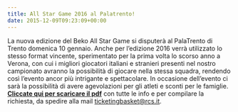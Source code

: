 ```yaml
---
title: All Star Game 2016 al Palatrento!
date: 2015-12-09T09:23:09+00:00
---
```

La nuova edizione del Beko All Star Game si disputerà al PalaTrento di Trento domenica 10 gennaio. Anche per l’edizione 2016 verrà utilizzato lo stesso format vincente, sperimentato per la prima volta lo scorso anno a Verona, con cui i migliori giocatori italiani e stranieri presenti nel nostro campionato avranno la possibilità di giocare nella stessa squadra, rendendo così l’evento ancor più intrigante e spettacolare. In occasione dell’evento ci sarà la possibilità di avere agevolazioni per gli atleti e sconti per le famiglie.
[**Cliccate qui per scaricare il pdf**][1] con tutte le info e per compilare la richiesta, da spedire alla mail ticketingbasket@rcs.it. 

[1]: http://www.basketgardolo.it/wp-content/uploads/2015/12/SCHEDA-BEKO-ASG-2016.pdf